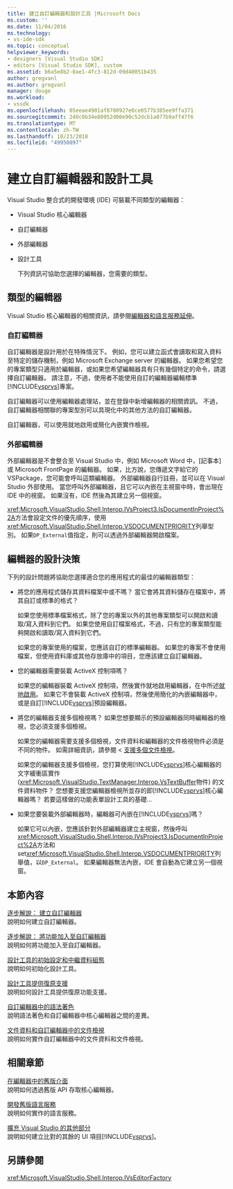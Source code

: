```yaml
---
title: 建立自訂編輯器和設計工具 |Microsoft Docs
ms.custom: ''
ms.date: 11/04/2016
ms.technology:
- vs-ide-sdk
ms.topic: conceptual
helpviewer_keywords:
- designers [Visual Studio SDK]
- editors [Visual Studio SDK], custom
ms.assetid: b6a5e8b2-0ae1-4fc3-812d-09d40051b435
author: gregvanl
ms.author: gregvanl
manager: douge
ms.workload:
- vssdk
ms.openlocfilehash: 05eeae4901af8780927e0ce0577b385ee9ffa371
ms.sourcegitcommit: 240c8b34e80952d00e90c52dcb1a077b9aff47f6
ms.translationtype: MT
ms.contentlocale: zh-TW
ms.lasthandoff: 10/23/2018
ms.locfileid: "49950897"
---
```

# <a name="create-custom-editors-and-designers"></a>建立自訂編輯器和設計工具
Visual Studio 整合式的開發環境 (IDE) 可裝載不同類型的編輯器：  
  
- Visual Studio 核心編輯器  
  
- 自訂編輯器  
  
- 外部編輯器  
  
- 設計工具  
  
  下列資訊可協助您選擇的編輯器，您需要的類型。  
  
## <a name="types-of-editor"></a>類型的編輯器  
 Visual Studio 核心編輯器的相關資訊，請參閱[編輯器和語言服務延伸](../extensibility/extending-the-editor-and-language-services.md)。  
  
### <a name="custom-editors"></a>自訂編輯器  
 自訂編輯器是設計用於在特殊情況下。 例如，您可以建立函式會讀取和寫入資料至特定的儲存機制，例如 Microsoft Exchange server 的編輯器。 如果您希望您的專案類型只適用於編輯器，或如果您希望編輯器具有只有幾個特定的命令，請選擇自訂編輯器。 請注意，不過，使用者不能使用自訂的編輯器編輯標準[!INCLUDE[vsprvs](../code-quality/includes/vsprvs_md.md)]專案。  
  
 自訂編輯器可以使用編輯器處理站，並在登錄中新增編輯器的相關資訊。 不過，自訂編輯器相關聯的專案型別可以具現化中的其他方法的自訂編輯器。  
  
 自訂編輯器，可以使用就地啟用或簡化內嵌實作檢視。  
  
### <a name="external-editors"></a>外部編輯器  
 外部編輯器是不會整合至 Visual Studio 中，例如 Microsoft Word 中，[記事本] 或 Microsoft FrontPage 的編輯器。 如果，比方說，您傳遞文字給它的 VSPackage，您可能會呼叫這類編輯器。 外部編輯器自行註冊，並可以在 Visual Studio 外部使用。 當您呼叫外部編輯器，且它可以內嵌在主視窗中時，會出現在 IDE 中的視窗。 如果沒有，IDE 然後為其建立另一個視窗。  
  
 <xref:Microsoft.VisualStudio.Shell.Interop.IVsProject3.IsDocumentInProject%2A>方法會設定文件的優先順序，使用<xref:Microsoft.VisualStudio.Shell.Interop.VSDOCUMENTPRIORITY>列舉型別。 如果`DP_External`值指定，則可以透過外部編輯器開啟檔案。  
  
## <a name="editor-design-decisions"></a>編輯器的設計決策  
 下列的設計問題將協助您選擇適合您的應用程式的最佳的編輯器類型：  
  
- 將您的應用程式儲存其資料檔案中或不嗎？ 當它會將其資料儲存在檔案中，將其自訂或標準的格式？  
  
   如果您使用標準檔案格式，除了您的專案以外的其他專案類型可以開啟和讀取/寫入資料到它們。 如果您使用自訂檔案格式，不過，只有您的專案類型能夠開啟和讀取/寫入資料到它們。  
  
   如果您的專案使用的檔案，您應該自訂的標準編輯器。 如果您的專案不會使用檔案，但使用資料庫或其他存放庫中的項目，您應該建立自訂編輯器。  
  
- 您的編輯器需要裝載 ActiveX 控制項嗎？  
  
   如果您的編輯器裝載 ActiveX 控制項，然後實作就地啟用編輯器，在中所述[就地啟用](../extensibility/in-place-activation.md)。 如果它不會裝載 ActiveX 控制項，然後使用簡化的內嵌編輯器中，或是自訂[!INCLUDE[vsprvs](../code-quality/includes/vsprvs_md.md)]預設編輯器。  
  
- 將您的編輯器支援多個檢視嗎？ 如果您想要顯示的預設編輯器同時編輯器的檢視，您必須支援多個檢視。  
  
   如果您的編輯器需要支援多個檢視，文件資料和編輯器的文件檢視物件必須是不同的物件。 如需詳細資訊，請參閱 <<c0> [ 支援多個文件檢視](../extensibility/supporting-multiple-document-views.md)。  
  
   如果您的編輯器支援多個檢視，您打算使用[!INCLUDE[vsprvs](../code-quality/includes/vsprvs_md.md)]核心編輯器的文字緩衝區實作 (<xref:Microsoft.VisualStudio.TextManager.Interop.VsTextBuffer>物件) 的文件資料物件？ 您想要支援您編輯器檢視所並存的即[!INCLUDE[vsprvs](../code-quality/includes/vsprvs_md.md)]核心編輯器嗎？ 若要這樣做的功能表單設計工具的基礎...  
  
- 如果您要裝載外部編輯器時，編輯器可內嵌在[!INCLUDE[vsprvs](../code-quality/includes/vsprvs_md.md)]嗎？  
  
   如果它可以內嵌，您應該針對外部編輯器建立主視窗，然後呼叫<xref:Microsoft.VisualStudio.Shell.Interop.IVsProject3.IsDocumentInProject%2A>方法和 set<xref:Microsoft.VisualStudio.Shell.Interop.VSDOCUMENTPRIORITY>列舉值，以`DP_External`。 如果編輯器無法內嵌，IDE 會自動為它建立另一個視窗。  
  
## <a name="in-this-section"></a>本節內容  
 [逐步解說： 建立自訂編輯器](../extensibility/walkthrough-creating-a-custom-editor.md)  
 說明如何建立自訂編輯器。  
  
 [逐步解說： 將功能加入至自訂編輯器](../extensibility/walkthrough-adding-features-to-a-custom-editor.md)  
 說明如何將功能加入至自訂編輯器。  
  
 [設計工具的初始設定和中繼資料組態](../extensibility/designer-initialization-and-metadata-configuration.md)  
 說明如何初始化設計工具。  
  
 [設計工具提供復原支援](../extensibility/supplying-undo-support-to-designers.md)  
 說明如何設計工具提供復原功能支援。  
  
 [自訂編輯器中的語法著色](../extensibility/syntax-coloring-in-custom-editors.md)  
 說明語法著色和自訂編輯器中核心編輯器之間的差異。  
  
 [文件資料和自訂編輯器中的文件檢視](../extensibility/document-data-and-document-view-in-custom-editors.md)  
 說明如何實作自訂編輯器中的文件資料和文件檢視。  
  
## <a name="related-sections"></a>相關章節  
 [在編輯器中的舊版介面](../extensibility/legacy-interfaces-in-the-editor.md)  
 說明如何透過舊版 API 存取核心編輯器。  
  
 [開發舊版語言服務](../extensibility/internals/developing-a-legacy-language-service.md)  
 說明如何實作的語言服務。  
  
 [擴充 Visual Studio 的其他部分](../extensibility/extending-other-parts-of-visual-studio.md)  
 說明如何建立比對的其餘的 UI 項目[!INCLUDE[vsprvs](../code-quality/includes/vsprvs_md.md)]。  
  
## <a name="see-also"></a>另請參閱  
 <xref:Microsoft.VisualStudio.Shell.Interop.IVsEditorFactory>